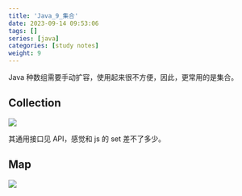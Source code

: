 ```yaml
---
title: 'Java_9_集合'
date: 2023-09-14 09:53:06
tags: []
series: [java]
categories: [study notes]
weight: 9
---
```


Java 种数组需要手动扩容，使用起来很不方便，因此，更常用的是集合。

## Collection

![](https://cdn.jsdelivr.net/gh/yokiizx/picgo@main/img/202309161520534.png)

其通用接口见 API，感觉和 js 的 set 差不了多少。

## Map

![](https://cdn.jsdelivr.net/gh/yokiizx/picgo@main/img/202309161519964.png)
